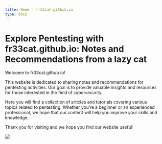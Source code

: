 ```yaml
---
title: Home - fr33cat.github.io
type: docs
---
```


# Explore Pentesting with fr33cat.github.io: Notes and Recommendations from a lazy cat
Welcome to fr33cat.github.io!

This website is dedicated to sharing notes and recommendations for pentesting activities. Our goal is to provide valuable insights and resources for those interested in the field of cybersecurity.

Here you will find a collection of articles and tutorials covering various topics related to pentesting. Whether you're a beginner or an experienced professional, we hope that our content will help you improve your skills and knowledge.

Thank you for visiting and we hope you find our website useful!

![](https://cataas.com/cat/cute)
